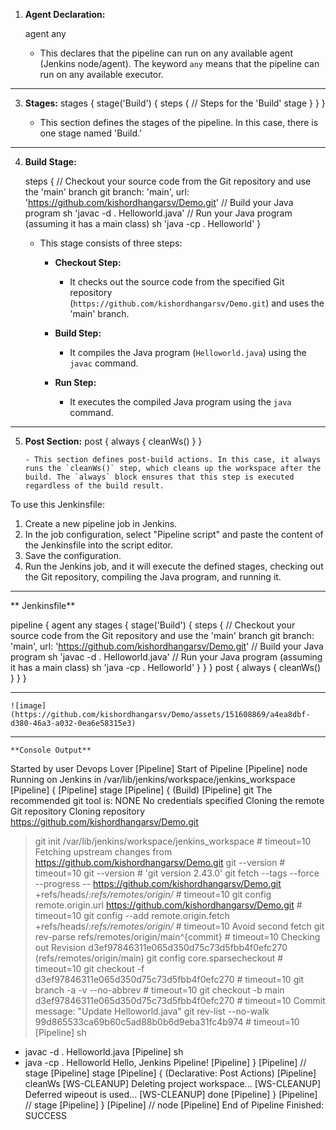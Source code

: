 
1. **Agent Declaration:**
   
   agent any
   
   - This declares that the pipeline can run on any available agent (Jenkins node/agent). The keyword `any` means that the pipeline can run on any available executor.


*******************************************************************************************************

3. **Stages:**
   stages {
       stage('Build') {
           steps {
               // Steps for the 'Build' stage
           }
       }
   }

   - This section defines the stages of the pipeline. In this case, there is one stage named 'Build.'


*******************************************************************************************************

4. **Build Stage:**

   steps {
       // Checkout your source code from the Git repository and use the 'main' branch
       git branch: 'main', url: 'https://github.com/kishordhangarsv/Demo.git'
       // Build your Java program
       sh 'javac -d . Helloworld.java'
       // Run your Java program (assuming it has a main class)
       sh 'java -cp . Helloworld'
   }

   - This stage consists of three steps:
      - **Checkout Step:**
        - It checks out the source code from the specified Git repository       
         (`https://github.com/kishordhangarsv/Demo.git`) and uses the 'main' branch.

      - **Build Step:**
        - It compiles the Java program (`Helloworld.java`) using the `javac` command.
          
      - **Run Step:**
        - It executes the compiled Java program using the `java` command.


*******************************************************************************************************

5. **Post Section:**
   post {
       always {
           cleanWs()
       }
   }
   ```
   - This section defines post-build actions. In this case, it always runs the `cleanWs()` step, which cleans up the workspace after the build. The `always` block ensures that this step is executed regardless of the build result.

To use this Jenkinsfile:

1. Create a new pipeline job in Jenkins.
2. In the job configuration, select "Pipeline script" and paste the content of the Jenkinsfile into the script editor.
3. Save the configuration.
4. Run the Jenkins job, and it will execute the defined stages, checking out the Git repository, compiling the Java program, and running it.

*******************************************************************************************************
    
    
   ** Jenkinsfile**
   
   pipeline {
    agent any
    stages {
        stage('Build') {
            steps {
                // Checkout your source code from the Git repository and use the 'main' branch
                git branch: 'main', url: 'https://github.com/kishordhangarsv/Demo.git'
                // Build your Java program
                sh 'javac -d . Helloworld.java'
                // Run your Java program (assuming it has a main class)
                sh 'java -cp . Helloworld'
            }
        }
    }
    post {
        always {
            cleanWs()
        }
    }
}


*******************************************************************************************************

    ![image](https://github.com/kishordhangarsv/Demo/assets/151608869/a4ea8dbf-d380-46a3-a032-0ea6e58315e3)

 
*******************************************************************************************************   
  
    
    **Console Output**

    
Started by user Devops Lover
[Pipeline] Start of Pipeline
[Pipeline] node
Running on Jenkins in /var/lib/jenkins/workspace/jenkins_workspace
[Pipeline] {
[Pipeline] stage
[Pipeline] { (Build)
[Pipeline] git
The recommended git tool is: NONE
No credentials specified
Cloning the remote Git repository
Cloning repository https://github.com/kishordhangarsv/Demo.git
 > git init /var/lib/jenkins/workspace/jenkins_workspace # timeout=10
Fetching upstream changes from https://github.com/kishordhangarsv/Demo.git
 > git --version # timeout=10
 > git --version # 'git version 2.43.0'
 > git fetch --tags --force --progress -- https://github.com/kishordhangarsv/Demo.git +refs/heads/*:refs/remotes/origin/* # timeout=10
 > git config remote.origin.url https://github.com/kishordhangarsv/Demo.git # timeout=10
 > git config --add remote.origin.fetch +refs/heads/*:refs/remotes/origin/* # timeout=10
Avoid second fetch
 > git rev-parse refs/remotes/origin/main^{commit} # timeout=10
Checking out Revision d3ef97846311e065d350d75c73d5fbb4f0efc270 (refs/remotes/origin/main)
 > git config core.sparsecheckout # timeout=10
 > git checkout -f d3ef97846311e065d350d75c73d5fbb4f0efc270 # timeout=10
 > git branch -a -v --no-abbrev # timeout=10
 > git checkout -b main d3ef97846311e065d350d75c73d5fbb4f0efc270 # timeout=10
Commit message: "Update Helloworld.java"
 > git rev-list --no-walk 99d865533ca69b60c5ad88b0b6d9eba31fc4b974 # timeout=10
[Pipeline] sh
+ javac -d . Helloworld.java
[Pipeline] sh
+ java -cp . Helloworld
Hello, Jenkins Pipeline!
[Pipeline] }
[Pipeline] // stage
[Pipeline] stage
[Pipeline] { (Declarative: Post Actions)
[Pipeline] cleanWs
[WS-CLEANUP] Deleting project workspace...
[WS-CLEANUP] Deferred wipeout is used...
[WS-CLEANUP] done
[Pipeline] }
[Pipeline] // stage
[Pipeline] }
[Pipeline] // node
[Pipeline] End of Pipeline
Finished: SUCCESS











